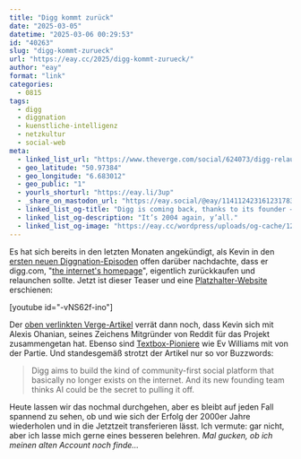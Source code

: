 ```yaml
---
title: "Digg kommt zurück"
date: "2025-03-05"
datetime: "2025-03-06 00:29:53"
id: "40263"
slug: "digg-kommt-zurueck"
url: "https://eay.cc/2025/digg-kommt-zurueck/"
author: "eay"
format: "link"
categories:
  - 0815
tags:
  - digg
  - diggnation
  - kuenstliche-intelligenz
  - netzkultur
  - social-web
meta:
  - linked_list_url: "https://www.theverge.com/social/624073/digg-relaunch-2025"
  - geo_latitude: "50.97384"
  - geo_longitude: "6.683012"
  - geo_public: "1"
  - yourls_shorturl: "https://eay.li/3up"
  - _share_on_mastodon_url: "https://eay.social/@eay/114112423161231783"
  - linked_list_og-title: "Digg is coming back, thanks to its founder — and Reddit’s"
  - linked_list_og-description: "It’s 2004 again, y’all."
  - linked_list_og-image: "https://eay.cc/wordpress/uploads/og-cache/1292c02cb632526f6808d998b56b1969.webp"
---
```


Es hat sich bereits in den letzten Monaten angekündigt, als Kevin in den [ersten neuen Diggnation-Episoden](https://eay.cc/2024/diggnation-reunion/) offen darüber nachdachte, dass er digg.com, "[the internet's homepage](https://eay.cc/2024/the-internets-homepage/)", eigentlich zurückkaufen und relaunchen sollte. Jetzt ist dieser Teaser und eine [Platzhalter-Website](https://reboot.digg.com/) erschienen:

\[youtube id="-vNS62f-ino"\]

Der [oben verlinkten Verge-Artikel](https://www.theverge.com/social/624073/digg-relaunch-2025) verrät dann noch, dass Kevin sich mit Alexis Ohanian, seines Zeichens Mitgründer von Reddit für das Projekt zusammengetan hat. Ebenso sind [Textbox-Pioniere](https://eay.cc/2016/ev-williams-is-the-forrest-gump-of-the-internet/) wie Ev Williams mit von der Partie. Und standesgemäß strotzt der Artikel nur so vor Buzzwords:

> Digg aims to build the kind of community-first social platform that basically no longer exists on the internet. And its new founding team thinks AI could be the secret to pulling it off.

Heute lassen wir das nochmal durchgehen, aber es bleibt auf jeden Fall spannend zu sehen, ob und wie sich der Erfolg der 2000er Jahre wiederholen und in die Jetztzeit transferieren lässt. Ich vermute: gar nicht, aber ich lasse mich gerne eines besseren belehren. _Mal gucken, ob ich meinen alten Account noch finde…_
